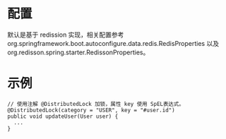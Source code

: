 # 配置

默认是基于 redission 实现，相关配置参考 org.springframework.boot.autoconfigure.data.redis.RedisProperties 以及
org.redisson.spring.starter.RedissonProperties。

# 示例

```
// 使用注解 @DistributedLock 加锁，属性 key 使用 SpEL表达式。
@DistributedLock(category = "USER", key = "#user.id")
public void updateUser(User user) {
  ...
}
```
